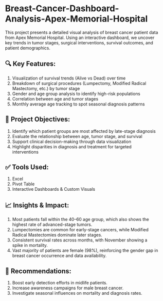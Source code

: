# Breast-Cancer-Dashboard-Analysis-Apex-Memorial-Hospital
This project presents a detailed visual analysis of breast cancer patient data from Apex Memorial Hospital. Using an interactive dashboard, we uncover key trends in tumor stages, surgical interventions, survival outcomes, and patient demographics.
## 🔍 Key Features:
1. Visualization of survival trends (Alive vs Dead) over time
2. Breakdown of surgical procedures (Lumpectomy, Modified Radical Mastectomy, etc.) by tumor stage
3. Gender and age group analysis to identify high-risk populations
4. Correlation between age and tumor stages
5. Monthly average age tracking to spot seasonal diagnosis patterns

## 🎯 Project Objectives:
1. Identify which patient groups are most affected by late-stage diagnosis
2. Evaluate the relationship between age, tumor stage, and survival
3. Support clinical decision-making through data visualization
4. Highlight disparities in diagnosis and treatment for targeted interventions

## ✅ Tools Used:
1. Excel
2. Pivot Table
3. Interactive Dashboards & Custom Visuals

## 📈 Insights & Impact:
1. Most patients fall within the 40–60 age group, which also shows the highest rate of advanced-stage tumors.
2. Lumpectomies are common for early-stage cancers, while Modified Radical Mastectomies dominate later stages.
3. Consistent survival rates across months, with November showing a spike in mortality.
4. Vast majority of patients are female (98%), reinforcing the gender gap in breast cancer occurrence and data availability.

## 📌 Recommendations:
1. Boost early detection efforts in midlife patients.
2. Increase awareness campaigns for male breast cancer.
3. Investigate seasonal influences on mortality and diagnosis rates.
